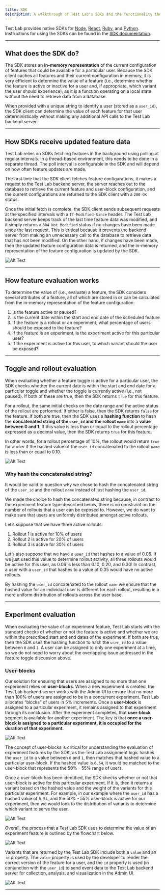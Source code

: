 ```yaml
---
title: SDK
description: A walkthrough of Test Lab's SDKs and the functionality they provide.
---
```


Test Lab provides native SDKs for [Node](/docs/sdk-docs#node-sdk), [React](/docs/sdk-docs#react-sdk), [Ruby](/docs/sdk-docs#ruby-sdk), and [Python](/docs/sdk-docs#python-sdk). Instructions for using the SDKs can be found in the [SDK documentation](/docs/sdk-docs).

---

## What does the SDK do?

The SDK stores an **in-memory representation** of the current configuration of features that could be available for a particular user. Because the SDK client caches all features and their current configuration in memory, it is very efficient to determine the value of a feature (i.e., determine whether the feature is active or inactive for a user and, if appropriate, which variant the user should experience), as it is a function operating on a local state without the need to retrieve data from a database.

When provided with a unique string to identify a user (stored as a `user_id`), the SDK client can determine the value of each feature for that user deterministically without making any additional API calls to the Test Lab backend server.

---

## How SDKs receive updated feature data

Test Lab relies on SDKs fetching features in the background using polling at regular intervals. In a thread-based environment, this needs to be done in a separate thread. The poll interval is configurable in the SDK and will depend on how often feature updates are made.

The first time that the SDK client fetches feature configurations, it makes a request to the Test Lab backend server, the server reaches out to the database to retrieve the current feature and user-block configuration, and the current configurations are returned to the SDK client with a `200 OK` status.

Once the initial fetch is complete, the SDK client sends subsequent requests at the specified intervals with a `If-Modified-Since` header. The Test Lab backend server keeps track of the last time feature data was modified, and it simply returns a `304 Not Modified` status if no changes have been made since the last request. This is critical because it prevents the backend server from making an unnecessary call to the database to retrieve data that has not been modified. On the other hand, if changes have been made, then the updated feature configuration data is returned, and the in-memory representation of the feature configuration is updated by the SDK.

![Alt Text](/images/PollingUpdateReverse.png)

---

## How feature evaluation works

To determine the value of (i.e., evaluate) a feature, the SDK considers several attributes of a feature, all of which are stored in or can be calculated from the in-memory representation of the feature configuration:

1. Is the feature active or paused?
2. Is the current date within the start and end date of the scheduled feature
3. If the feature is a rollout or an experiment, what percentage of users should be exposed to the feature?
4. If the feature is an experiment, is the experiment active for this particular user?
5. If the experiment is active for this user, to which variant should the user be exposed?

---

## Toggle and rollout evaluation

When evaluating whether a feature toggle is active for a particular user, the SDK checks whether the current date is within the start and end date for a particular toggle and whether the toggle is currently active (i.e., not paused). If both of these are true, then the SDK returns `true` for this feature.

For a rollout, the same initial checks on the date range and the active status of the rollout are performed. If either is false, then the SDK returns `false` for the feature. If both are true, then the SDK uses a **hashing function** to hash the **concatenated string of the `user_id` and the rollout `name`** into a **value between 0 and 1**. If this value is less than or equal to the rollout percentage expressed as a decimal value, then the SDK returns `true` for this feature.

In other words, for a rollout percentage of 10%, the rollout would return `true` for a user if the hashed value of the `user_id` concatenated to the rollout `name` is less than or equal to 0.10.

![Alt Text](/images/toggleAndRollout-updated.png)

### Why hash the concatenated string?

It would be valid to question why we chose to hash the concatenated string of the `user_id` and the rollout `name` instead of just hashing the `user_id`.

We made the choice to hash the concatenated string because, in contrast to the experiment feature type described below, there is no constraint on the number of rollouts that a user can be exposed to. However, we do want to make sure that users are uniformly distributed amongst active rollouts.

Let’s suppose that we have three active rollouts:

1. Rollout 1 is active for 10% of users
2. Rollout 2 is active for 20% of users
3. Rollout 3 is active for 30% of users

Let’s also suppose that we have a `user_id` that hashes to a value of 0.06. If we just used this value to determine rollout activity, all three rollouts would be active for this user, as 0.06 is less than 0.10, 0.20, and 0.30! In contrast, a user with a `user_id` that hashes to a value of 0.35 would have no active rollouts.

By hashing the `user_id` concatenated to the rollout `name` we ensure that the hashed value for an individual user is different for each rollout, resulting in a more uniform distribution of rollouts across the user base.

---

## Experiment evaluation

When evaluating the value of an experiment feature, Test Lab starts with the standard checks of whether or not the feature is active and whether we are within the prescribed start and end dates of the experiment. If both are true, then the SDK uses the hashing function to hash the `user_id` to a value between `0` and `1`. A user can be assigned to only one experiment at a time, so we do not need to worry about the overlapping issue addressed in the feature toggle discussion above.

### User-blocks

Our solution for ensuring that users are assigned to no more than one experiment relies on **user-blocks**. When a new experiment is created, the Test Lab backend server works with the Admin UI to ensure that no more than 100% of users are assigned to be in a concurrent experiment. Test Lab allocates “blocks” of users in 5% increments. Once a **user-block** is assigned to a particular experiment, it remains assigned to that experiment through its conclusion. After the experiment completes, that **user-block** segment is available for another experiment. The key is that **once a user-block is assigned to a particular experiment, it is occupied for the duration of that experiment**.

![Alt Text](/images/userBlocks-updated.png)

The concept of user-blocks is critical for understanding the evaluation of experiment features by the SDK, as the Test Lab assignment logic hashes the `user_id` to a value between `0` and `1`, then matches that hashed value to a particular user-block. If the hashed value is `0.54`, it would be matched to the user-block that represents the 50% - 55% range of users.

Once a user-block has been identified, the SDK checks whether or not that user-block is active for this particular experiment. If it is, then it returns a variant based on the hashed value and the weight of the variants for this particular experiment. For example, in our example where the `user_id` has a hashed value of `0.54`, and the 50% - 55% user-block is active for our experiment, then we would look to the distribution of variants to determine which variant to serve the user.

![Alt Text](/images/variantAssignment-updated.png)

Overall, the process that a Test Lab SDK uses to determine the value of an experiment feature is outlined by the flowchart below.

![Alt Text](/images/experimentFlow-updated.png)

Variants that are returned by the Test Lab SDK include both a `value` and an `id` property. The `value` property is used by the developer to render the correct version of the feature for a user, and the `id` property is used (in conjunction with the `user_id`) to send event data to the Test Lab backend server for collection, analysis, and visualization in the Admin UI.

![Alt Text](/images/exampleVariantRender.png)

---
